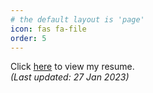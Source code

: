 ```yaml
---
# the default layout is 'page'
icon: fas fa-file
order: 5
---
```


Click [here](/assets/pdf/resume_ayd.pdf) to view my resume.  
*(Last updated: 27 Jan 2023)*
